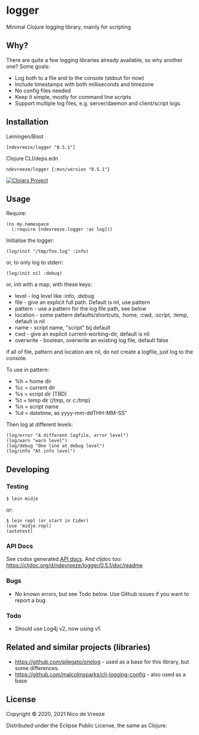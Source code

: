 # logger

Minimal Clojure logging library, mainly for scripting 

## Why?

There are quite a few logging libraries already available, so why another one? Some goals:

* Log both to a file and to the console (stdout for now)
* Include timestamps with both milliseconds and timezone
* No config files needed
* Keep it simple, mostly for command line scripts
* Support multiple log files, e.g. server/daemon and client/script logs.

## Installation

Leiningen/Boot

    [ndevreeze/logger "0.5.1"]

Clojure CLI/deps.edn

    ndevreeze/logger {:mvn/version "0.5.1"}

[![Clojars Project](https://img.shields.io/clojars/v/ndevreeze/logger.svg)](https://clojars.org/ndevreeze/logger)

## Usage

Require:

    (ns my.namespace
      (:require [ndevreeze.logger :as log]))

Initialise the logger:

    (log/init "/tmp/foo.log" :info)
  
or, to only log to stderr:

    (log/init nil :debug)
  
or, init with a map, with these keys:

   - level     - log level like :info, :debug
   - file      - give an explicit full path. Default is nil, use pattern
   - pattern   - use a pattern for the log file path, see below
   - location  - some pattern defaults/shortcuts, :home, :cwd, :script, :temp, default is nil
   - name      - script name, \"script\" bij default
   - cwd       - give an explicit current-working-dir, default is nil
   - overwrite - boolean, overwrite an existing log file, default false

  if all of file, pattern and location are nil, do not create a
  logfile, just log to the console.

  To use in pattern:
  
   - %h = home dir
   - %c = current dir
   - %s = script dir (TBD)
   - %t = temp dir (/tmp, or c:/tmp)
   - %n = script name
   - %d = datetime, as yyyy-mm-ddTHH-MM-SS"

Then log at different levels:

    (log/error "A different logfile, error level")
    (log/warn "warn level")
    (log/debug "One line at debug level")
    (log/info "At info level")

## Developing

### Testing

    $ lein midje

or:

    $ lein repl (or start in Cider)
    (use 'midje.repl)
    (autotest)
    
### API Docs

See codox generated [API docs](https://ndevreeze.github.io/logger/api/index.html). And cljdoc too: https://cljdoc.org/d/ndevreeze/logger/0.5.1/doc/readme

### Bugs

* No known errors, but see Todo below. Use Github issues if you want to report a bug.

### Todo

* Should use Log4j v2, now using v1.

## Related and similar projects (libraries)

* https://github.com/pjlegato/onelog - used as a base for this library, but some differences.
* https://github.com/malcolmsparks/clj-logging-config - also used as a base
    
## License

Copyright © 2020, 2021 Nico de Vreeze

Distributed under the Eclipse Public License, the same as Clojure.
